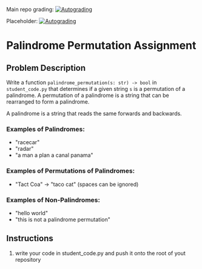 Main repo grading: [![Autograding](https://github.com/forktrial/forktrial-forker_cl-forker_cl-forker/actions/workflows/classroom.yml/badge.svg)](https://github.com/forktrial/forktrial-forker_cl-forker_cl-forker/actions/workflows/classroom.yml)

Placeholder: [![Autograding](https://github.com/YoussefElserougi/forker/actions/workflows/classroom.yml/badge.svg)](https://github.com/YoussefElserougi/forker/actions/workflows/classroom.yml)

# Palindrome Permutation Assignment

## Problem Description

Write a function `palindrome_permutation(s: str) -> bool` in `student_code.py` that determines if a given string `s` is a permutation of a palindrome. A permutation of a palindrome is a string that can be rearranged to form a palindrome.

A palindrome is a string that reads the same forwards and backwards.

### Examples of Palindromes:
- "racecar"
- "radar"
- "a man a plan a canal panama"

### Examples of Permutations of Palindromes:
- "Tact Coa" -> "taco cat" (spaces can be ignored)

### Examples of Non-Palindromes:
- "hello world"
- "this is not a palindrome permutation"

## Instructions

1. write your code in student_code.py and push it onto the root of yout repository
